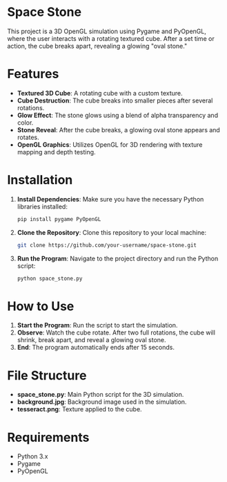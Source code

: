 # Space Stone

This project is a 3D OpenGL simulation using Pygame and PyOpenGL, where the user interacts with a rotating textured cube. After a set time or action, the cube breaks apart, revealing a glowing "oval stone."

# Features
- **Textured 3D Cube**: A rotating cube with a custom texture.
- **Cube Destruction**: The cube breaks into smaller pieces after several rotations.
- **Glow Effect**: The stone glows using a blend of alpha transparency and color.
- **Stone Reveal**: After the cube breaks, a glowing oval stone appears and rotates.
- **OpenGL Graphics**: Utilizes OpenGL for 3D rendering with texture mapping and depth testing.

# Installation

1. **Install Dependencies**:
   Make sure you have the necessary Python libraries installed:
   ```bash
   pip install pygame PyOpenGL
   ```

2. **Clone the Repository**:
   Clone this repository to your local machine:
   ```bash
   git clone https://github.com/your-username/space-stone.git
   ```

3. **Run the Program**:
   Navigate to the project directory and run the Python script:
   ```bash
   python space_stone.py
   ```

# How to Use

1. **Start the Program**: Run the script to start the simulation.
2. **Observe**: Watch the cube rotate. After two full rotations, the cube will shrink, break apart, and reveal a glowing oval stone.
3. **End**: The program automatically ends after 15 seconds.

# File Structure

- **space_stone.py**: Main Python script for the 3D simulation.
- **background.jpg**: Background image used in the simulation.
- **tesseract.png**: Texture applied to the cube.

# Requirements
- Python 3.x
- Pygame
- PyOpenGL
